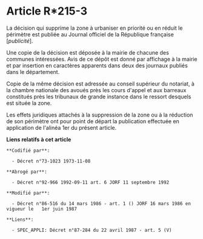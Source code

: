 # Article R*215-3

La décision qui supprime la zone à urbaniser en priorité ou en réduit le périmètre est publiée au Journal officiel de la
République française [*publicité*].

Une copie de la décision est déposée à la mairie de chacune des communes intéressées. Avis de ce dépôt est donné par
affichage à la mairie et par insertion en caractères apparents dans deux des journaux publiés dans le département.

Copie de la même décision est adressée au conseil supérieur du notariat, à la chambre nationale des avoués près les cours
d'appel et aux barreaux constitués près les tribunaux de grande instance dans le ressort desquels est située la zone.

Les effets juridiques attachés à la suppression de la zone ou à la réduction de son périmètre ont pour point de départ la
publication effectuée en application de l'alinéa 1er du présent article.

**Liens relatifs à cet article**

	**Codifié par**:

	  - Décret n°73-1023 1973-11-08

	**Abrogé par**:

	  - Décret n°92-966 1992-09-11 art. 6 JORF 11 septembre 1992

	**Modifié par**:

	  - Décret n°86-516 du 14 mars 1986 - art. 1 () JORF 16 mars 1986 en vigueur le   1er juin 1987

	**Liens**:

	  - SPEC_APPLI: Décret n°87-284 du 22 avril 1987 - art. 5 (V)
